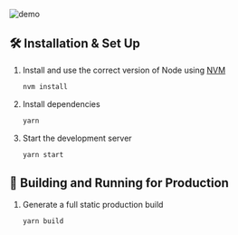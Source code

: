 

![demo]("https://i.ibb.co/2cftsKp/demo.png")


## 🛠 Installation & Set Up


1. Install and use the correct version of Node using [NVM](https://github.com/nvm-sh/nvm)

   ```sh
   nvm install
   ```

2. Install dependencies

   ```sh
   yarn
   ```

3. Start the development server

   ```sh
   yarn start
   ```

## 🚀 Building and Running for Production

1. Generate a full static production build

   ```sh
   yarn build
   ```
